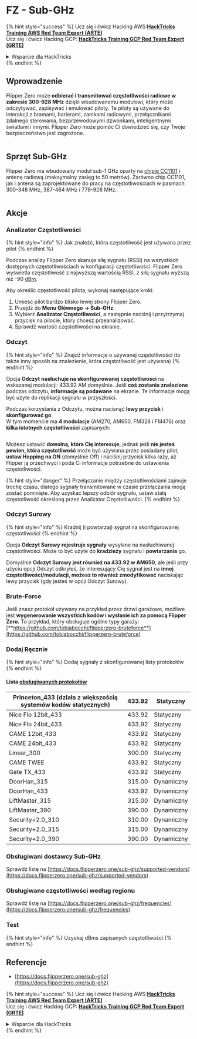# FZ - Sub-GHz

{% hint style="success" %}
Ucz się i ćwicz Hacking AWS:<img src="/.gitbook/assets/arte.png" alt="" data-size="line">[**HackTricks Training AWS Red Team Expert (ARTE)**](https://training.hacktricks.xyz/courses/arte)<img src="/.gitbook/assets/arte.png" alt="" data-size="line">\
Ucz się i ćwicz Hacking GCP: <img src="/.gitbook/assets/grte.png" alt="" data-size="line">[**HackTricks Training GCP Red Team Expert (GRTE)**<img src="/.gitbook/assets/grte.png" alt="" data-size="line">](https://training.hacktricks.xyz/courses/grte)

<details>

<summary>Wsparcie dla HackTricks</summary>

* Sprawdź [**plany subskrypcyjne**](https://github.com/sponsors/carlospolop)!
* **Dołącz do** 💬 [**grupy Discord**](https://discord.gg/hRep4RUj7f) lub [**grupy telegram**](https://t.me/peass) lub **śledź** nas na **Twitterze** 🐦 [**@hacktricks\_live**](https://twitter.com/hacktricks\_live)**.**
* **Podziel się sztuczkami hackingowymi, przesyłając PR-y do** [**HackTricks**](https://github.com/carlospolop/hacktricks) i [**HackTricks Cloud**](https://github.com/carlospolop/hacktricks-cloud) repozytoriów github.

</details>
{% endhint %}


## Wprowadzenie <a href="#kfpn7" id="kfpn7"></a>

Flipper Zero może **odbierać i transmitować częstotliwości radiowe w zakresie 300-928 MHz** dzięki wbudowanemu modułowi, który może odczytywać, zapisywać i emulować piloty. Te piloty są używane do interakcji z bramami, barierami, zamkami radiowymi, przełącznikami zdalnego sterowania, bezprzewodowymi dzwonkami, inteligentnymi światłami i innymi. Flipper Zero może pomóc Ci dowiedzieć się, czy Twoje bezpieczeństwo jest zagrożone.

<figure><img src="../../../.gitbook/assets/image (714).png" alt=""><figcaption></figcaption></figure>

## Sprzęt Sub-GHz <a href="#kfpn7" id="kfpn7"></a>

Flipper Zero ma wbudowany moduł sub-1 GHz oparty na [﻿](https://www.st.com/en/nfc/st25r3916.html#overview)﻿[chipie CC1101](https://www.ti.com/lit/ds/symlink/cc1101.pdf) i antenę radiową (maksymalny zasięg to 50 metrów). Zarówno chip CC1101, jak i antena są zaprojektowane do pracy na częstotliwościach w pasmach 300-348 MHz, 387-464 MHz i 779-928 MHz.

<figure><img src="../../../.gitbook/assets/image (923).png" alt=""><figcaption></figcaption></figure>

## Akcje

### Analizator Częstotliwości

{% hint style="info" %}
Jak znaleźć, która częstotliwość jest używana przez pilot
{% endhint %}

Podczas analizy Flipper Zero skanuje siłę sygnału (RSSI) na wszystkich dostępnych częstotliwościach w konfiguracji częstotliwości. Flipper Zero wyświetla częstotliwość z najwyższą wartością RSSI, z siłą sygnału wyższą niż -90 [dBm](https://en.wikipedia.org/wiki/DBm).

Aby określić częstotliwość pilota, wykonaj następujące kroki:

1. Umieść pilot bardzo blisko lewej strony Flipper Zero.
2. Przejdź do **Menu Głównego** **→ Sub-GHz**.
3. Wybierz **Analizator Częstotliwości**, a następnie naciśnij i przytrzymaj przycisk na pilocie, który chcesz przeanalizować.
4. Sprawdź wartość częstotliwości na ekranie.

### Odczyt

{% hint style="info" %}
Znajdź informacje o używanej częstotliwości (to także inny sposób na znalezienie, która częstotliwość jest używana)
{% endhint %}

Opcja **Odczyt** **nasłuchuje na skonfigurowanej częstotliwości** na wskazanej modulacji: 433.92 AM domyślnie. Jeśli **coś zostanie znalezione** podczas odczytu, **informacje są podawane** na ekranie. Te informacje mogą być użyte do replikacji sygnału w przyszłości.

Podczas korzystania z Odczytu, można nacisnąć **lewy przycisk** i **skonfigurować go**.\
W tym momencie ma **4 modulacje** (AM270, AM650, FM328 i FM476) oraz **kilka istotnych częstotliwości** zapisanych:

<figure><img src="../../../.gitbook/assets/image (947).png" alt=""><figcaption></figcaption></figure>

Możesz ustawić **dowolną, która Cię interesuje**, jednak jeśli **nie jesteś pewien, która częstotliwość** może być używana przez posiadany pilot, **ustaw Hopping na ON** (domyślnie Off) i naciśnij przycisk kilka razy, aż Flipper ją przechwyci i poda Ci informacje potrzebne do ustawienia częstotliwości.

{% hint style="danger" %}
Przełączanie między częstotliwościami zajmuje trochę czasu, dlatego sygnały transmitowane w czasie przełączania mogą zostać pominięte. Aby uzyskać lepszy odbiór sygnału, ustaw stałą częstotliwość określoną przez Analizator Częstotliwości.
{% endhint %}

### **Odczyt Surowy**

{% hint style="info" %}
Kradnij (i powtarzaj) sygnał na skonfigurowanej częstotliwości
{% endhint %}

Opcja **Odczyt Surowy** **rejestruje sygnały** wysyłane na nasłuchiwanej częstotliwości. Może to być użyte do **kradzieży** sygnału i **powtarzania** go.

Domyślnie **Odczyt Surowy jest również na 433.92 w AM650**, ale jeśli przy użyciu opcji Odczyt odkryłeś, że interesujący Cię sygnał jest na **innej częstotliwości/modulacji, możesz to również zmodyfikować** naciskając lewy przycisk (gdy jesteś w opcji Odczyt Surowy).

### Brute-Force

Jeśli znasz protokół używany na przykład przez drzwi garażowe, możliwe jest **wygenerowanie wszystkich kodów i wysłanie ich za pomocą Flipper Zero.** To przykład, który obsługuje ogólne typy garaży: [**https://github.com/tobiabocchi/flipperzero-bruteforce**](https://github.com/tobiabocchi/flipperzero-bruteforce)

### Dodaj Ręcznie

{% hint style="info" %}
Dodaj sygnały z skonfigurowanej listy protokołów
{% endhint %}

#### Lista [obsługiwanych protokołów](https://docs.flipperzero.one/sub-ghz/add-new-remote) <a href="#id-3iglu" id="id-3iglu"></a>

| Princeton\_433 (działa z większością systemów kodów statycznych) | 433.92 | Statyczny  |
| --------------------------------------------------------------- | ------ | ------- |
| Nice Flo 12bit\_433                                             | 433.92 | Statyczny  |
| Nice Flo 24bit\_433                                             | 433.92 | Statyczny  |
| CAME 12bit\_433                                                 | 433.92 | Statyczny  |
| CAME 24bit\_433                                                 | 433.92 | Statyczny  |
| Linear\_300                                                     | 300.00 | Statyczny  |
| CAME TWEE                                                       | 433.92 | Statyczny  |
| Gate TX\_433                                                    | 433.92 | Statyczny  |
| DoorHan\_315                                                    | 315.00 | Dynamiczny |
| DoorHan\_433                                                    | 433.92 | Dynamiczny |
| LiftMaster\_315                                                 | 315.00 | Dynamiczny |
| LiftMaster\_390                                                 | 390.00 | Dynamiczny |
| Security+2.0\_310                                               | 310.00 | Dynamiczny |
| Security+2.0\_315                                               | 315.00 | Dynamiczny |
| Security+2.0\_390                                               | 390.00 | Dynamiczny |

### Obsługiwani dostawcy Sub-GHz

Sprawdź listę na [https://docs.flipperzero.one/sub-ghz/supported-vendors](https://docs.flipperzero.one/sub-ghz/supported-vendors)

### Obsługiwane częstotliwości według regionu

Sprawdź listę na [https://docs.flipperzero.one/sub-ghz/frequencies](https://docs.flipperzero.one/sub-ghz/frequencies)

### Test

{% hint style="info" %}
Uzyskaj dBms zapisanych częstotliwości
{% endhint %}

## Referencje

* [https://docs.flipperzero.one/sub-ghz](https://docs.flipperzero.one/sub-ghz)

{% hint style="success" %}
Ucz się i ćwicz Hacking AWS:<img src="/.gitbook/assets/arte.png" alt="" data-size="line">[**HackTricks Training AWS Red Team Expert (ARTE)**](https://training.hacktricks.xyz/courses/arte)<img src="/.gitbook/assets/arte.png" alt="" data-size="line">\
Ucz się i ćwicz Hacking GCP: <img src="/.gitbook/assets/grte.png" alt="" data-size="line">[**HackTricks Training GCP Red Team Expert (GRTE)**<img src="/.gitbook/assets/grte.png" alt="" data-size="line">](https://training.hacktricks.xyz/courses/grte)

<details>

<summary>Wsparcie dla HackTricks</summary>

* Sprawdź [**plany subskrypcyjne**](https://github.com/sponsors/carlospolop)!
* **Dołącz do** 💬 [**grupy Discord**](https://discord.gg/hRep4RUj7f) lub [**grupy telegram**](https://t.me/peass) lub **śledź** nas na **Twitterze** 🐦 [**@hacktricks\_live**](https://twitter.com/hacktricks\_live)**.**
* **Podziel się sztuczkami hackingowymi, przesyłając PR-y do** [**HackTricks**](https://github.com/carlospolop/hacktricks) i [**HackTricks Cloud**](https://github.com/carlospolop/hacktricks-cloud) repozytoriów github.

</details>
{% endhint %}
